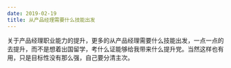 ```yaml
---
date: 2019-02-19
title: 从产品经理需要什么技能出发
---
```

关于产品经理职业能力的提升，更多的从产品经理需要什么技能出发，一点一点的去提升，而不是想着出国留学，考什么证能够给我带来什么提升党。当然这样也有用，只是目标性没有那么强，自己要分清主次。
